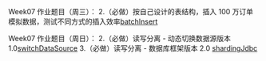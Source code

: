 Week07 作业题目（周三）：
2.（必做）按自己设计的表结构，插入 100 万订单模拟数据，测试不同方式的插入效率[batchInsert](https://github.com/itemsuper/JAVA-01/tree/main/Week_07/batchInsert)

Week07 作业题目（周日）：
2.（必做）读写分离 - 动态切换数据源版本 1.0[switchDataSource](https://github.com/itemsuper/JAVA-01/tree/main/Week_07/switchDataSource)
3.（必做）读写分离 - 数据库框架版本 2.0 [shardingJdbc](https://github.com/itemsuper/JAVA-01/tree/main/Week_07/shardingJdbc)
